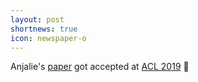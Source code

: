```yaml
---
layout: post
shortnews: true
icon: newspaper-o
---
```

Anjalie's [paper](https://arxiv.org/abs/1906.01762) got accepted at <a href="http://www.acl2019.org/EN/index.xhtml">ACL 2019</a> 🎉